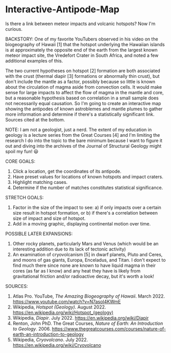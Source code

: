 # Interactive-Antipode-Map
Is there a link between meteor impacts and volcanic hotspots?  Now I'm curious.

BACKSTORY: One of my favorite YouTubers observed in his video on the biogeography of Hawaii [1] that the hotspot underlying the Hawaiian islands is at approximately the opposite end of the earth from the largest known meteor impact site, the Vredefort Crater in South Africa, and noted a few additional examples of this.

The two current hypotheses on hotspot [2] formation are both associated with the crust (thermal diapir [3] formations or abnormally thin crust), but don't include the mantle as a factor, possibly because so little is known about the circulation of magma aside from convection cells.  It would make sense for large impacts to affect the flow of magma in the mantle and core, but a reasonable hypothesis based on correlation in a small sample does not necessarily equal causation.  So I'm going to create an interactive map showing the antipodes of known astroblemes and mantle plumes to gather more information and determine if there's a statistically significant link.  Sources cited at the bottom.

NOTE: I am not a geologist, just a nerd.  The extent of my education in geology is a lecture series from the Great Courses [4] and I'm limiting the research I do into the topic to the bare minimum because I want to figure it out and diving into the archives of the Journal of Structural Geology might spoil my fun! 😃

CORE GOALS:
  1) Click a location, get the coordinates of its antipode.
  2) Have preset values for locations of known hotspots and impact craters.
  3) Highlight matching cases.
  4) Determine if the number of matches constitutes statistical significance.

STRETCH GOALS:
  1) Factor in the size of the impact to see:
      a) if only impacts over a certain size result in hotspot formation, or
      b) if there's a correlation between size of impact and size of hotspot.
  2) Add in a moving graphic, displaying continental motion over time.

POSSIBLE LATER EXPANSIONS:
  1) Other rocky planets, particularly Mars and Venus (which would be an interesting addition due to its lack of tectonic activity)
  2) An examination of cryovolcanism [5] in dwarf planets, Pluto and Ceres, and moons of gas giants, Europa, Enceladus, and Titan. I don't expect to find     much there since none are known to have liquid magma in their cores (as far as I know) and any heat they have is likely from gravitational friction       and/or radioactive decay, but it's worth a look!

SOURCES:
  1) Atlas Pro. YouTube, _The Amazing Biogeography of Hawaii_. March 2022. https://www.youtube.com/watch?v=N7asoI4KWmE
  2) Wikipedia, _Hotspot (Geology)_. August 2022. https://en.wikipedia.org/wiki/Hotspot_(geology)
  3) Wikipedia, _Diapir_. July 2022. https://en.wikipedia.org/wiki/Diapir
  4) Renton, John PhD. The Great Courses, _Nature of Earth: An Introduction to Geology_. 2006.
     https://www.thegreatcourses.com/courses/nature-of-earth-an-introduction-to-geology
  5) Wikipedia, _Cryovolcano_. July 2022. https://en.wikipedia.org/wiki/Cryovolcano
